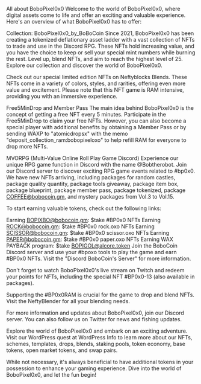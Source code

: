 All about BoboPixel0x0
Welcome to the world of BoboPixel0x0, where digital assets come to life and offer an exciting and valuable experience. Here's an overview of what BoboPixel0x0 has to offer:

Collection: BoboPixel0x0_by_BoBoCoin
Since 2021, BoboPixel0x0 has been creating a tokenized deflationary asset ladder with a vast collection of NFTs to trade and use in the Discord RPG. These NFTs hold increasing value, and you have the choice to keep or sell your special mint numbers while burning the rest. Level up, blend NFTs, and aim to reach the highest level of 25. Explore our collection and discover the world of BoboPixel0x0.

Check out our special limited edition NFTs on Neftyblocks Blends. These NFTs come in a variety of colors, styles, and rarities, offering even more value and excitement. Please note that this NFT game is RAM intensive, providing you with an immersive experience.

Free5MinDrop and Member Pass
The main idea behind BoboPixel0x0 is the concept of getting a free NFT every 5 minutes. Participate in the Free5MinDrop to claim your free NFTs. However, you can also become a special player with additional benefits by obtaining a Member Pass or by sending WAXP to "atomicdropsx" with the memo "deposit_collection_ram:bobopixeloxo" to help refill RAM for everyone to drop more NFTs.

MVORPG (Multi-Value Online Roll Play Game Discord)
Experience our unique RPG game function in Discord with the name @Bobtherobot. Join our Discord server to discover exciting RPG game events related to #bp0x0. We have new NFTs arriving, including packages for random castles, package quality quantity, package tools giveaway, package item box, package blueprint, package member pass, package tokenized, package COFFEE@bobocoin.gm, and mystery packages from Vol.3 to Vol.15.

To start earning valuable tokens, check out the following links:

Earning BOPIXBO@bobocoin.gm: $take #BP0x0 NFTs
Earning ROCK@bobocoin.gm: $take #BP0x0 rock.oxo NFTs
Earning SCISSOR@bobocoin.gm: $take #BP0x0 scissor.oxo NFTs
Earning PAPER@bobocoin.gm: $take #BP0x0 paper.oxo NFTs
Earning WAX PAYBACK program: $take BOPIGOL@alcore.token
Join the BoboCoin Discord server and use your #bpoxo tools to play the game and earn #BP0x0 NFTs. Visit the "Discord BoboCoin's Server" for more information.

Don't forget to watch BoboPixel0x0's live stream on Twitch and redeem your points for NFTs, including the special NFT #BP0x0-13 (also available in packages).

Supporting the #BP0x0RAM is crucial for the game to drop and blend NFTs. Visit the NeftyBlender for all your blending needs.

For more information and updates about BoboPixel0x0, join our Discord server. You can also follow us on Twitter for news and fishing updates.

Explore the world of BoboPixel0x0 and embark on an exciting adventure. Visit our WordPress quest at WordPress Info to learn more about our NFTs, schemes, templates, drops, blends, staking pools, token economy, base tokens, open market tokens, and swap pairs.

While not necessary, it's always beneficial to have additional tokens in your possession to enhance your gaming experience. Dive into the world of BoboPixel0x0, and let the fun begin!
